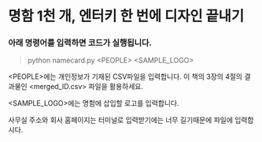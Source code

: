 # 명함 1천 개, 엔터키 한 번에 디자인 끝내기
### 아래 명령어를 입력하면 코드가 실행됩니다.

> python namecard.py <PEOPLE\> <SAMPLE_LOGO\>

<PEOPLE\>에는 개인정보가 기재된 CSV파일을 입력합니다. 
이 책의 3장의 4절의 결과물인 <merged_ID.csv> 파일을 활용하세요.

<SAMPLE_LOGO\>에는 명함에 삽입할 로고를 입력합니다. 

사무실 주소와 회사 홈페이지는 터미널로 입력받기에는 너무 길기때문에 파일에 입력합시다.